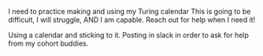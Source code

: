 I need to practice making and using my Turing calendar
This is going to be difficult, I will struggle, AND I am capable. Reach out for help when I need it!

Using a calendar and sticking to it.
Posting in slack in order to ask for help from my cohort buddies.

